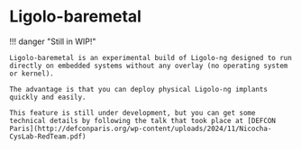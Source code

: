 # Ligolo-baremetal

!!! danger "Still in WIP!"

    Ligolo-baremetal is an experimental build of Ligolo-ng designed to run directly on embedded systems without any overlay (no operating system or kernel).

    The advantage is that you can deploy physical Ligolo-ng implants quickly and easily.

    This feature is still under development, but you can get some technical details by following the talk that took place at [DEFCON Paris](http://defconparis.org/wp-content/uploads/2024/11/Nicocha-CysLab-RedTeam.pdf)
